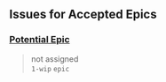 ## Issues for Accepted Epics
  
###  [Potential Epic](https://github.com/bryanmacfarlane/sample-reports/issues/4)  
> not assigned  
  `1-wip` `epic`